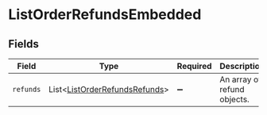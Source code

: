 # ListOrderRefundsEmbedded


## Fields

| Field                                                                                | Type                                                                                 | Required                                                                             | Description                                                                          |
| ------------------------------------------------------------------------------------ | ------------------------------------------------------------------------------------ | ------------------------------------------------------------------------------------ | ------------------------------------------------------------------------------------ |
| `refunds`                                                                            | List\<[ListOrderRefundsRefunds](../../models/operations/ListOrderRefundsRefunds.md)> | :heavy_minus_sign:                                                                   | An array of refund objects.                                                          |